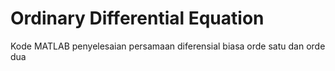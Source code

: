 # Ordinary Differential Equation
Kode MATLAB penyelesaian persamaan diferensial biasa orde satu dan orde dua
